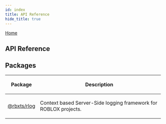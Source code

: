 ```yaml
---
id: index
title: API Reference
hide_title: true
---
```


[Home](./index.md)

## API Reference

## Packages

<table><thead><tr><th>

Package


</th><th>

Description


</th></tr></thead>
<tbody><tr><td>

[@rbxts/rlog](./rlog.md)


</td><td>

Context based Server-Side logging framework for ROBLOX projects.


</td></tr>
</tbody></table>